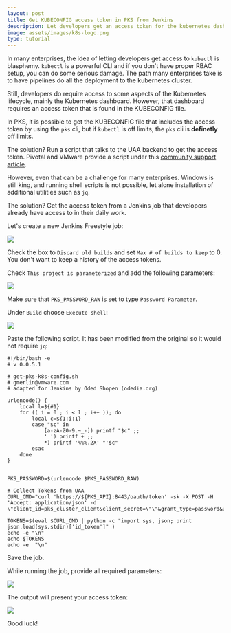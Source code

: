 ```yaml
---
layout: post
title: Get KUBECONFIG access token in PKS from Jenkins
description: Let developers get an access token for the kubernetes dashboard when kubectl is not allowed
image: assets/images/k8s-logo.png
type: tutorial
---
```


In many enterprises, the idea of letting developers get access to `kubectl` is blasphemy. `kubectl` is a powerful CLI and if you don't have proper RBAC setup, you can do some serious damage. The path many enterprises take is to have pipelines do all the deployment to the kubernetes cluster.

Still, developers do require access to some aspects of the Kubernetes lifecycle, mainly the Kubernetes dashboard. However, that dashboard requires an access token that is found in the KUBECONFIG file.

In PKS, it is possible to get the KUBECONFIG file that includes the access token by using the `pks` cli, but if `kubectl` is off limits, the `pks` cli is **definetly** off limits. 

The solution? Run a script that talks to the UAA backend to get the access token. Pivotal and VMware provide a script under this [community support article](https://community.pivotal.io/s/article/script-to-automate-generation-of-the-kubeconfig-for-the-kubernetes-user).

However, even that can be a challenge for many enterprises. Windows is still king, and running shell scripts is not possible, let alone installation of additional utilities such as `jq`.

The solution? Get the access token from a Jenkins job that developers already have access to in their daily work.

Let's create a new Jenkins Freestyle job:

![]({{page.base_url}}/assets/images/jenkins-access-token/new-project.png)

Check the box to `Discard old builds` and set `Max # of builds to keep` to 0. You don't want to keep a history of the access tokens.

Check `This project is parameterized` and add the following parameters:


![]({{page.base_url}}/assets/images/jenkins-access-token/parameters.png)

Make sure that `PKS_PASSWORD_RAW` is set to type `Password Parameter`.

Under `Build` choose `Execute shell`:

![]({{page.base_url}}/assets/images/jenkins-access-token/shell.png)

Paste the following script. It has been modified from the original so it would not require `jq`:

```
#!/bin/bash -e
# v 0.0.5.1

# get-pks-k8s-config.sh
# gmerlin@vmware.com
# adapted for Jenkins by Oded Shopen (odedia.org)

urlencode() {
    local l=${#1}
    for (( i = 0 ; i < l ; i++ )); do
        local c=${1:i:1}
        case "$c" in
            [a-zA-Z0-9.~_-]) printf "$c" ;;
            ' ') printf + ;;
            *) printf '%%%.2X' "'$c"
        esac
    done
}


PKS_PASSWORD=$(urlencode $PKS_PASSWORD_RAW)

# Collect Tokens from UAA
CURL_CMD="curl 'https://${PKS_API}:8443/oauth/token' -sk -X POST -H 'Accept: application/json' -d \"client_id=pks_cluster_client&client_secret=\"\"&grant_type=password&username=${PKS_USER}&password=\"${PKS_PASSWORD}\"&response_type=id_token\""

TOKENS=$(eval $CURL_CMD | python -c "import sys, json; print json.load(sys.stdin)['id_token']" ) 
echo -e "\n"
echo $TOKENS
echo -e  "\n"
```

Save the job.

While running the job, provide all required parameters:

![]({{page.base_url}}/assets/images/jenkins-access-token/build.png)

The output will present your access token:

![]({{page.base_url}}/assets/images/jenkins-access-token/console.png)

Good luck!






